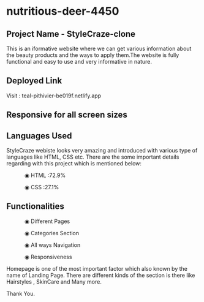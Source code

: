 # nutritious-deer-4450

## Project Name - StyleCraze-clone
This is an iformative website where we can get various information about the beauty products and the ways to apply them.The website is fully functional and easy to use and very informative in nature.

## Deployed Link

Visit : teal-pithivier-be019f.netlify.app

## Responsive for all screen sizes

## Languages Used

StyleCraze webiste looks very amazing and introduced with various type of languages like  HTML, CSS etc. There are the some important details regarding with this project which is mentioned below:

<ul dir="auto">
 <ol dir="auto">◉ HTML :72.9%</ol>
 <ol dir="auto">◉ CSS :27.1%</ol>
 </ul>
 
 ## Functionalities
 
 <ul dir="auto">
 
 <ol dir="auto">◉ Different Pages </ol>
 <ol dir="auto">◉ Categories Section</ol>
 <ol dir="auto">◉ All ways Navigation</ol>
 <ol dir="auto">◉ Responsiveness </ol>
 </ul>
 
 Homepage is one of the most important factor which also known by the name of Landing Page. There are different kinds of the section is there like Hairstyles , SkinCare and Many more.
 
 Thank You.

